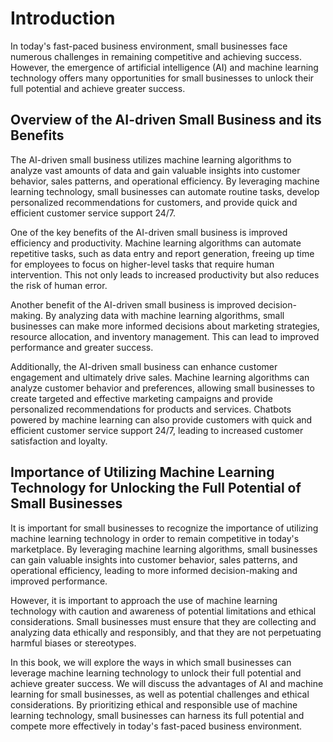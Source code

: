 Introduction
============

In today's fast-paced business environment, small businesses face numerous challenges in remaining competitive and achieving success. However, the emergence of artificial intelligence (AI) and machine learning technology offers many opportunities for small businesses to unlock their full potential and achieve greater success.

Overview of the AI-driven Small Business and its Benefits
---------------------------------------------------------

The AI-driven small business utilizes machine learning algorithms to analyze vast amounts of data and gain valuable insights into customer behavior, sales patterns, and operational efficiency. By leveraging machine learning technology, small businesses can automate routine tasks, develop personalized recommendations for customers, and provide quick and efficient customer service support 24/7.

One of the key benefits of the AI-driven small business is improved efficiency and productivity. Machine learning algorithms can automate repetitive tasks, such as data entry and report generation, freeing up time for employees to focus on higher-level tasks that require human intervention. This not only leads to increased productivity but also reduces the risk of human error.

Another benefit of the AI-driven small business is improved decision-making. By analyzing data with machine learning algorithms, small businesses can make more informed decisions about marketing strategies, resource allocation, and inventory management. This can lead to improved performance and greater success.

Additionally, the AI-driven small business can enhance customer engagement and ultimately drive sales. Machine learning algorithms can analyze customer behavior and preferences, allowing small businesses to create targeted and effective marketing campaigns and provide personalized recommendations for products and services. Chatbots powered by machine learning can also provide customers with quick and efficient customer service support 24/7, leading to increased customer satisfaction and loyalty.

Importance of Utilizing Machine Learning Technology for Unlocking the Full Potential of Small Businesses
--------------------------------------------------------------------------------------------------------

It is important for small businesses to recognize the importance of utilizing machine learning technology in order to remain competitive in today's marketplace. By leveraging machine learning algorithms, small businesses can gain valuable insights into customer behavior, sales patterns, and operational efficiency, leading to more informed decision-making and improved performance.

However, it is important to approach the use of machine learning technology with caution and awareness of potential limitations and ethical considerations. Small businesses must ensure that they are collecting and analyzing data ethically and responsibly, and that they are not perpetuating harmful biases or stereotypes.

In this book, we will explore the ways in which small businesses can leverage machine learning technology to unlock their full potential and achieve greater success. We will discuss the advantages of AI and machine learning for small businesses, as well as potential challenges and ethical considerations. By prioritizing ethical and responsible use of machine learning technology, small businesses can harness its full potential and compete more effectively in today's fast-paced business environment.
